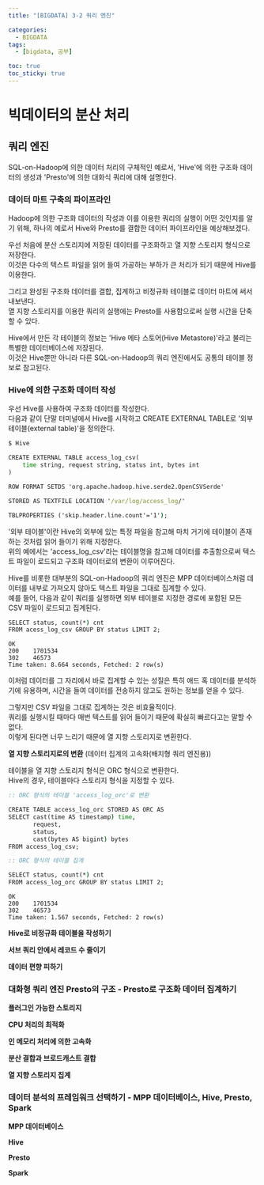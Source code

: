 ```yaml
---
title: "[BIGDATA] 3-2 쿼리 엔진"

categories: 
  - BIGDATA
tags:
  - [bigdata, 공부]

toc: true
toc_sticky: true
---
```


# 빅데이터의 분산 처리

## 쿼리 엔진

SQL-on-Hadoop에 의한 데이터 처리의 구체적인 예로서, 'Hive'에 의한 구조화 데이터의 생성과 'Presto'에 의한 대화식 쿼리에 대해 설명한다.


### 데이터 마트 구축의 파이프라인

Hadoop에 의한 구조화 데이터의 작성과 이를 이용한 쿼리의 실행이 어떤 것인지를 알기 위해, 하나의 예로서 Hive와 Presto를 결합한 데이터 파이프라인을 예상해보겠다.

우선 처음에 분산 스토리지에 저장된 데이터를 구조화하고 열 지향 스토리지 형식으로 저장한다. <br> 이것은 다수의 텍스트 파일을 읽어 들여 가공하는 부하가 큰 처리가 되기 때문에 Hive를 이용한다.

그리고 완성된 구조화 데이터를 결합, 집계하고 비정규화 테이블로 데이터 마트에 써서 내보낸다. <br> 열 지향 스토리지를 이용한 쿼리의 실행에는 Presto를 사용함으로써 실행 시간을 단축할 수 있다.

Hive에서 만든 각 테이블의 정보는 'Hive 메타 스토어(Hive Metastore)'라고 불리는 특별한 데이터베이스에 저장된다. <br> 이것은 Hive뿐만 아니라 다른 SQL-on-Hadoop의 쿼리 엔진에서도 공통의 테이블 정보로 참고된다.



### Hive에 의한 구조화 데이터 작성

우선 Hive를 사용하여 구조화 데이터를 작성한다. <br> 다음과 같이 단말 터미널에서 Hive를 시작하고 CREATE EXTERNAL TABLE로 '외부 테이블(external table)'을 정의한다.

```bat
$ Hive

CREATE EXTERNAL TABLE access_log_csv(
    time string, request string, status int, bytes int
)

ROW FORMAT SETDS 'org.apache.hadoop.hive.serde2.OpenCSVSerde'

STORED AS TEXTFILE LOCATION '/var/log/access_log/'

TBLPROPERTIES ('skip.header.line.count'='1');
```


'외부 테이블'이란 Hive의 외부에 있는 특정 파일을 참고해 마치 거기에 테이블이 존재하는 것처럼 읽어 들이기 위해 지정한다. <br> 위의 예에서는 'access_log_csv'라는 테이블명을 참고해 데이터를 추출함으로써 텍스트 파일이 로드되고 구조화 데이터로의 변환이 이루어진다.

Hive를 비롯한 대부분의 SQL-on-Hadoop의 쿼리 엔진은 MPP 데이터베이스처럼 데이터를 내부로 가져오지 않아도 텍스트 파일을 그대로 집계할 수 있다. <br> 예를 들어, 다음과 같이 쿼리를 실행하면 외부 테이블로 지정한 경로에 포함된 모든 CSV 파일이 로드되고 집계된다.

```bat
SELECT status, count(*) cnt
FROM acess_log_csv GROUP BY status LIMIT 2;
```

```
OK
200    1701534
302    46573
Time taken: 8.664 seconds, Fetched: 2 row(s)
```

이처럼 데이터를 그 자리에서 바로 집계할 수 있는 성질은 특히 애드 혹 데이터를 분석하기에 유용하며, 시간을 들여 데이터를 전송하지 않고도 원하는 정보를 얻을 수 있다.

그렇지만 CSV 파일을 그대로 집계하는 것은 비효율적이다. <br> 쿼리를 실행시킬 때마다 매번 텍스트를 읽어 들이기 때문에 확실히 빠르다고는 말할 수 없다. <br> 이렇게 된다면 너무 느리기 때문에 열 지향 스토리지로 변환한다.

**열 지향 스토리지로의 변환** (데이터 집계의 고속화(배치형 쿼리 엔진용))

테이블을 열 지향 스토리지 형식은 ORC 형식으로 변환한다. <br> Hive의 경우, 테이블마다 스토리지 형식을 지정할 수 있다.

```bat
:: ORC 형식의 테이블 'access_log_orc'로 변환

CREATE TABLE access_log_orc STORED AS ORC AS
SELECT cast(time AS timestamp) time,
       request,
       status,
       cast(bytes AS bigint) bytes
FROM access_log_csv;
```
```bat
:: ORC 형식의 테이블 집계

SELECT status, count(*) cnt
FROM access_log_orc GROUP BY status LIMIT 2;
```
```
OK
200    1701534
302    46573
Time taken: 1.567 seconds, Fetched: 2 row(s)
```



**Hive로 비정규화 테이블을 작성하기**



**서브 쿼리 안에서 레코드 수 줄이기**


**데이터 편향 피하기**



### 대화형 쿼리 엔진 Presto의 구조 - Presto로 구조화 데이터 집계하기


**플러그인 가능한 스토리지**


**CPU 처리의 최적화**


**인 메모리 처리에  의한 고속화**


**분산 결합과 브로드캐스트 결합**


**열 지향 스토리지 집계**


### 데이터 분석의 프레임워크 선택하기 - MPP 데이터베이스, Hive, Presto, Spark


**MPP 데이터베이스**


**Hive**



**Presto**



**Spark**
